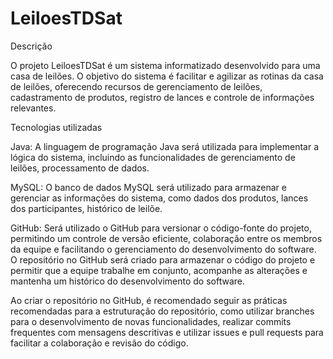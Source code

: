 # LeiloesTDSat

Descrição

O projeto LeiloesTDSat é um sistema informatizado desenvolvido para uma casa de leilões. O objetivo do sistema é facilitar e
agilizar as rotinas da casa de leilões, oferecendo recursos de gerenciamento de leilões, cadastramento de produtos, registro 
de lances e controle de informações relevantes.

Tecnologias utilizadas

Java: A linguagem de programação Java será utilizada 
para implementar a lógica do sistema, incluindo as
funcionalidades de gerenciamento de leilões,
processamento de dados.

MySQL: O banco de dados MySQL será utilizado para armazenar e gerenciar as informações do sistema, como 
dados dos produtos, lances dos participantes, histórico de leilõe.

GitHub: Será utilizado o GitHub para versionar o código-fonte do projeto, permitindo um controle de 
versão eficiente, colaboração entre os membros da equipe e facilitando o gerenciamento do desenvolvimento
do software. O repositório no GitHub será criado para armazenar o código do projeto e permitir que a equipe
trabalhe em conjunto, acompanhe as alterações e mantenha um histórico do desenvolvimento do software.

Ao criar o repositório no GitHub, é recomendado seguir as práticas recomendadas para a estruturação do 
repositório, como utilizar branches para o desenvolvimento de novas funcionalidades, realizar
commits frequentes com mensagens descritivas e utilizar issues e pull requests para facilitar a colaboração e revisão do código.
